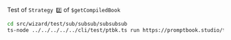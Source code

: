 Test of `Strategy 2️⃣` of `$getCompiledBook`

```bash
cd src/wizard/test/sub/subsub/subsubsub
ts-node ../../../../../cli/test/ptbk.ts run https://promptbook.studio/test.book
```
